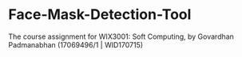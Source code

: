 # Face-Mask-Detection-Tool
The course assignment for WIX3001: Soft Computing, by Govardhan Padmanabhan (17069496/1 | WID170715)
